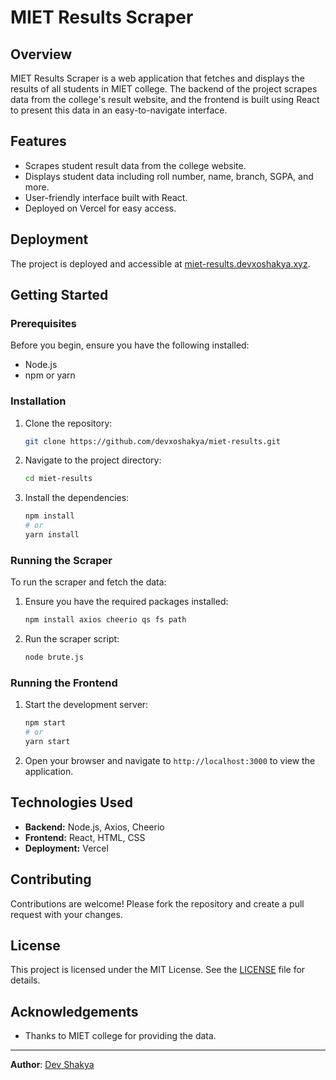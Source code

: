 # MIET Results Scraper

## Overview

MIET Results Scraper is a web application that fetches and displays the results of all students in MIET college. The backend of the project scrapes data from the college's result website, and the frontend is built using React to present this data in an easy-to-navigate interface.

## Features

- Scrapes student result data from the college website.
- Displays student data including roll number, name, branch, SGPA, and more.
- User-friendly interface built with React.
- Deployed on Vercel for easy access.

## Deployment

The project is deployed and accessible at [miet-results.devxoshakya.xyz](https://miet-results.devxoshakya.xyz).

## Getting Started

### Prerequisites

Before you begin, ensure you have the following installed:

- Node.js
- npm or yarn

### Installation

1. Clone the repository:
    ```sh
    git clone https://github.com/devxoshakya/miet-results.git
    ```
2. Navigate to the project directory:
    ```sh
    cd miet-results
    ```
3. Install the dependencies:
    ```sh
    npm install
    # or
    yarn install
    ```

### Running the Scraper

To run the scraper and fetch the data:

1. Ensure you have the required packages installed:
    ```sh
    npm install axios cheerio qs fs path
    ```
2. Run the scraper script:
    ```sh
    node brute.js
    ```

### Running the Frontend

1. Start the development server:
    ```sh
    npm start
    # or
    yarn start
    ```
2. Open your browser and navigate to `http://localhost:3000` to view the application.


## Technologies Used

- **Backend:** Node.js, Axios, Cheerio
- **Frontend:** React, HTML, CSS
- **Deployment:** Vercel

## Contributing

Contributions are welcome! Please fork the repository and create a pull request with your changes.

## License

This project is licensed under the MIT License. See the [LICENSE](LICENSE) file for details.

## Acknowledgements

- Thanks to MIET college for providing the data.

---

**Author**: [Dev Shakya](https://github.com/devxoshakya)

